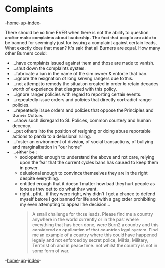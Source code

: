 # Complaints

-[home](/README.md)-[up](/Draft/Drafts.md)-[index](index.md)-

There should be no time EVER when there is not the ability to question and/or make complaints about leadership. The fact that people are able to be banned for seemingly just for issuing a complaint against certain leads, What exactly does that mean? It's said that all Burners are equal. How many other Burners could:

* ...have complaints issued against them and those are made to vanish.
* ...shut down the complaints system.
* ...fabricate a ban in the name of the sim owner & enforce that ban.
* ...ignore the resignation of long serving rangers due to this.
* ...not attempt to remedy the situation created in order to retain decades worth of experience that disagreed with this policy.
* ...ignore ranger policies with regard to reporting certain events.
* ...repeatedly issue orders and policies that directly contradict ranger policies.
* ...repeatedly issue orders and policies that oppose the Principles and Burner Culture.
* ...show such disregard to SL Policies, common courtesy and human decency.
* ...put others into the position of resigning or doing abuse reportable actions to panda to a delusional ruling.
* ...foster an environment of division, of social transactions, of bullying and marginalisation in "our home".
* ...either be :
  * sociopathic enough to understand the above and not care, relying upon the fear that the current cycles bans has caused to keep them in power.
  * delusional enough to convince themselves they are in the right despite everything.
  * entitled enough that it doesn't matter how bad they hurt people as long as they get to do what they want.
  * right.. pfht... if they were right, why didn't I get a chance to defend myself before I got banned for life and with a gag order  prohibiting my even attempting to appeal the decision...
      > A small challenge for those leads. Please find me a country anywhere in the world currently or in the past where everything that has been done, were Burn2 a country and this considered an application of that countries legal system. Find me an example of a country where this could have happened legally and not enforced by secret police, Militia, Military, Terrorist oh and in peace time. not whilst the country is not in some form of war.

-[home](/README.md)-[up](/Draft/Drafts.md)-[index](index.md)-
